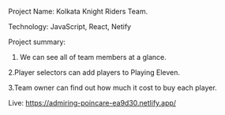 Project Name: Kolkata Knight Riders Team. 

Technology: JavaScript, React, Netify 

Project summary:

1. We can see all of team members at a glance.

2.Player selectors can add players to Playing Eleven. 

3.Team owner can find out how much it cost to buy each player.  

Live: https://admiring-poincare-ea9d30.netlify.app/ 
